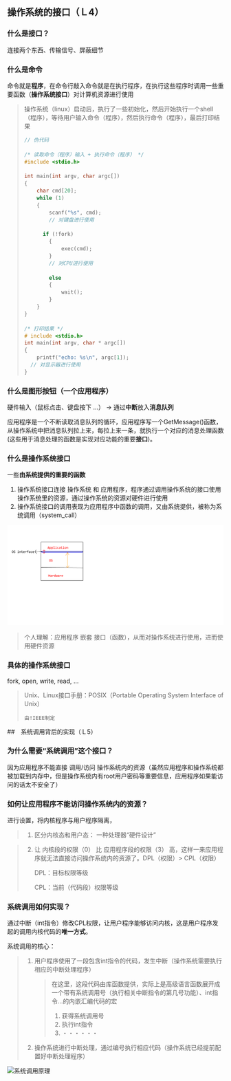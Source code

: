 ## 操作系统的接口（Ｌ4）



### 什么是接口？

连接两个东西、传输信号、屏蔽细节



### 什么是命令

命令就是**程序**，在命令行敲入命令就是在执行程序，在执行这些程序时调用一些重要函数（**操作系统接口**）对计算机资源进行使用

> 操作系统（linux）启动后，执行了一些初始化，然后开始执行一个shell（程序），等待用户输入命令（程序），然后执行命令（程序），最后打印结果
>
> ```C
> // 伪代码
> 
> /* 读取命令（程序）输入 + 执行命令（程序） */
> #include <stdio.h>
> 
> int main(int argv, char argc[])
> {
>     char cmd[20];
>     while (1)
>     {
>         scanf("%s", cmd);
>         // 对键盘进行使用
>         
>     	if (!fork) 
>         {
>             exec(cmd);
>         }
>         // 对CPU进行使用
>         
>         else 
>         {
>             wait();
>         }
>     }
> }
> 
> /* 打印结果 */
> # include <stdio.h>
> int main(int argv, char * argc[])
> {
>     printf("echo: %s\n", argc[1]);
> 	// 对显示器进行使用
> }
> ```





### 什么是图形按钮（一个应用程序）

硬件输入（鼠标点击、键盘按下 ...） -> 通过**中断**放入**消息队列**

应用程序是一个不断读取消息队列的循环，应用程序写一个GetMessage()函数，从操作系统中把消息队列拉上来，每拉上来一条，就执行一个对应的消息处理函数(这些用于消息处理的函数是实现对应功能的重要**接口**)。





### 什么是操作系统接口

一些**由系统提供的重要的函数**

1. 操作系统接口连接 操作系统 和 应用程序，程序通过调用操作系统的接口使用操作系统里的资源，通过操作系统的资源对硬件进行使用
2. 操作系统接口的调用表现为应用程序中函数的调用，又由系统提供，被称为系统调用（system_call）

<img src="image/os_interface_1.png" alt="OS_interface_1" style="zoom:100%;" />

> 个人理解：应用程序 嵌套 接口（函数），从而对操作系统进行使用，进而使用硬件资源

### 具体的操作系统接口

fork, open, write, read, ...



> Unix、Linux接口手册：POSIX（Portable Operating System Interface of Unix）
>
> ```由!IEEE制定```





##　系统调用背后的实现（Ｌ5）

### 为什么需要“系统调用”这个接口？

因为应用程序不能直接 调用/访问 操作系统内的资源（虽然应用程序和操作系统都被加载到内存中，但是操作系统内有root用户密码等重要信息，应用程序如果能访问的话太不安全了）





### 如何让应用程序不能访问操作系统内的资源？

进行设置，将内核程序与用户程序隔离，

> 1. 区分内核态和用户态： 一种处理器“硬件设计”

> 2. 让 内核段的权限（0） 比 应用程序段的权限（3） 高，这样一来应用程序就无法直接访问操作系统内的资源了。DPL（权限）> CPL（权限）
>
>     DPL：目标权限等级
>
>     CPL：当前（代码段）权限等级





### 系统调用如何实现？

通过中断（int指令）修改CPL权限，让用户程序能够访问内核，这是用户程序发起的调用内核代码的**唯一方式**。

系统调用的核心：

> 1. 用户程序使用了一段包含int指令的代码，发生中断（操作系统需要执行相应的中断处理程序）
>
>     > 在这里，这段代码由库函数提供，实际上是高级语言函数展开成一个带有系统调用号（执行相关中断指令的第几号功能）、int指令...的内嵌汇编代码的宏
>     >
>     > 1. 获得系统调用号
>     > 2. 执行int指令
>     > 3. ・・・・・・
>
> 2. 操作系统进行中断处理，通过编号执行相应代码（操作系统已经提前配置好中断处理程序）
>
>     

![系统调用原理](https://img-blog.csdnimg.cn/20191101200116443.png?x-oss-process=image/watermark,type_ZmFuZ3poZW5naGVpdGk,shadow_10,text_aHR0cHM6Ly9ibG9nLmNzZG4ubmV0L3FxXzQzNjQ2NTc2,size_16,color_FFFFFF,t_70)

